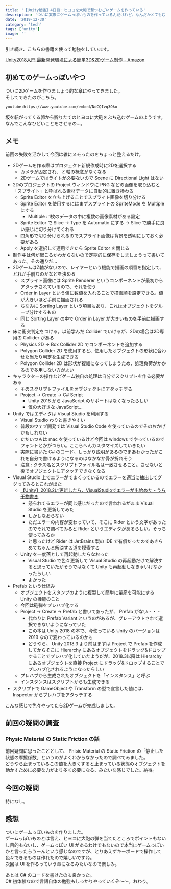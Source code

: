 ```yaml
---
title: '【Unity勉強】4日目：ヒヨコを大砲で撃つむごいゲームを作っている'
description: 'ついに実際にゲームっぽいものを作っているんだけれど、なんだかとてもむごいことをさせられています。'
date: '2019-12-30'
category: 'tech'
tags: ['unity']
image: ''
---
```


引き続き、こちらの書籍を使って勉強をしています。

[Unity2018入門 最新開発環境による簡単3D&2Dゲーム制作 - Amazon](https://www.amazon.co.jp/dp/4797397667)

## 初めてのゲームっぽいやつ

ついに2Dゲームを作りましょう的な章にやってきました。  
そしてできたのがこちら。

`youtube:https://www.youtube.com/embed/NdCQIvq3Oko`

坂を転がってくる卵から孵りたてのヒヨコに大砲をぶち込むゲームのようです。  
なんでこんなひどいことをさせるの…。

## メモ

前回の失敗を活かして今回は雑にメモったのをちょっと整えるだけ。

- 2Dゲームを作る際はプロジェクト新規作成時に2Dを選択する
  - カメラが固定され、 Z 軸の概念がなくなる
  - 2Dゲームではライトが必要ないので Scene に Directional Light はない
- 2Dのプロジェクトの Project ウィンドウに PNG などの画像を取り込むと「スプライト」と呼ばれる素材データに自動的に置き換わる
  - Sprite Editor を立ち上げることでスプライト画像を切り分ける
  - Sprite Editor を使用するにはまずスプライトの SpriteMode を Multiple にする
    - Multiple : 1枚のデータの中に複数の画像素材がある設定
  - Sprite Editor で Slice -> Type を Automatic にする -> Slice で勝手に良い感じに切り分けてくれる
  - 四角形で切り分けられるのでスプライト画像は背景を透明にしておく必要がある
  - Apply を選択して適用できたら Sprite Editor を閉じる
- 制作中は何が起こるかわからないので定期的に保存をしましょうって書いてあった。その通りだ…
- 2DゲームはZ軸がないので、レイヤーという機能で描画の順番を指定して、どれが手前なのかなどを決める
  - スプライト画像には Sprite Renderer というコンポーネントが最初からアタッチされているので、それを使う
  - Order in Layer という値に数値を入れることで描画順を設定できる。値が大きいほど手前に描画される
  - ちなみに Sorting Layer という項目もあり、これはオブジェクトをグループ分けするもの
  - 同じ Sorting Layer の中で Order in Layer が大きいものを手前に描画する
- 床に衝突判定をつける。以前学んだ Collider でいけるが、2Dの場合は2D専用の Collider がある
  - Physics 2D -> Box Collider 2D でコンポーネントを追加する
  - Polygon Collider 2D を使用すると、使用したオブジェクトの形状に合わせた当たり判定を生成できる
  - Polygon Collider 2D は形状が複雑になってしまうため、処理負荷がかかるので多用しない方がよい
- キャラクターの操作などゲーム独自の処理は自分でスクリプトを作る必要がある
  - そのスクリプトファイルをオブジェクトにアタッチする
  - Project -> Create -> C# Script
    - Unity 2018 から JavaScript のサポートはなくなったらしい
    - 僕の大好きな JavaScript...
- Unity ではエディタは Visual Studio を利用する
  - Visual Studio わりと書きやすい
  - 普段のウェブ開発では Visual Studio Code を使っているのでそのおかげかもしれない
  - ただいつもは mac を使っているけど今回は windows でやっているのでフォントとかがつらい。ここらへんカスタマイズしていきたい
  - 実際に書いた C# のコード、しっかり説明があるのでまあわかったがこれを自分で書けるようになるのはなかなか骨が折れそう
  - 注意 : クラス名とスクリプトファイル名は一致させること。させないと後でオブジェクトにアタッチできなくなる
- Visual Studio 上でエラーがでまくっているのでエラーを適当に抽出してググってみるとこれが出た
  - [【Unity】2018.2に更新したら、VisualStudioでエラーが出始めた - うら干物書き](https://www.urablog.xyz/entry/2018/07/31/150855)
    - 怒られてるエラーが同じ感じだったので言われるがまま Visual Studio を更新してみた
    - しかしなおらない
    - ただエラーの内容が変わっていて、そこに Rider という文字があったのでそれで調べてみると Rider というエディタがあるらしい。そっち使ってみるか
    - と思ったけど Rider は JetBrains 製の IDE で有償だったのであきらめてちゃんと解決する道を模索する
  - Unity を一度落として再起動したらなおった
    - Visual Studio で色々更新して Visual Studio の再起動だけで解決すると思っていたがそうではなくて Unity も再起動しなきゃいけなかったらしい
    - よかった
- Prefab という仕組み
  - オブジェクトをスタンプのように複製して簡単に量産を可能にする Unity の機能のこと
  - 今回は砲弾をプレハブ化する
  - Project -> Create -> Prefab と書いてあったが、 Prefab がない・・・
    - 代わりに Prefab Variant というのがあるが、グレーアウトされて選択できないようになっていた
    - この本は Unity 2018 の本で、今使っている Unity のバージョンは 2019 なので変わっているのかも
    - どうやら、 Unity 2018.3 より前はまずは Project で Prefab を作成してからそこに Hierarchy にあるオブジェクトをドラッグ&ドロップすることでプレハブ化していたようだが、2018.3以降は Hierarchy にあるオブジェクトを直接 Project にドラッグ&ドロップすることでプレハブ化されるようになったらしい
  - プレハブから生成されたオブジェクトを「インスタンス」と呼ぶ
  - インスタンスはスクリプトからも生成できる
- スクリプトで GameObject や Transform の型で宣言した値には、 Inspector からプレハブをアタッチする

こんな感じで色々やってたら2Dゲームが完成しました。

## 前回の疑問の調査

### Physic Material の Static Friction の話

前回疑問に思ったこととして、 Phisic Material の Static Friction の「静止した状態の摩擦係数」というのがよくわからなかったので調べてみました。  
どうやら止まっているこの値を大きくすると止まっている状態のオブジェクトを動かすために必要な力がより多く必要になる、みたいな感じでした。納得。

## 今回の疑問

特になし。

## 感想

ついにゲームっぽいものを作りました。  
ゲームっぽいものとは言え、ヒヨコに大砲の弾を当てたところでポイントもないし目的もないし、ゲームっぽい UI があるわけでもないので本当にゲームっぽいかと言ったらうーんという感じなのですが、とりあえずキーボードで操作して色々できるものは作れたので嬉しいですね。  
次回は UI を作るっていう章になるみたいなので楽しみ。

あとは C# のコードを書けたのも良かった。  
C# 初体験なので言語自体の勉強もしっかりやっていくぞ〜〜。おわり。
